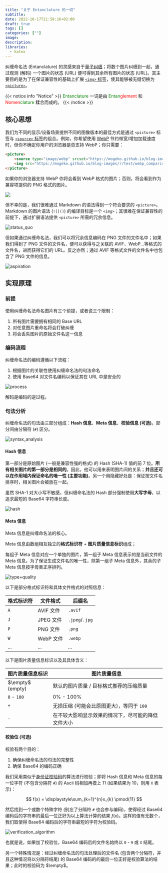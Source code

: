 ```yaml
---
title: "关于 Entanclature 的一切"
subtitle: 
date: 2022-10-17T21:58:16+02:00
draft: true
tags: []
categories: [""]
image: 
description: 
libraries:
  - katex
---
```


<!-- 
![](https://mogeko.github.io/blog-images/r/101/)
{{< spoiler >}}{{< /spoiler >}}
&emsp;&emsp;
 -->

纠缠命名法 (Entanclature) 的灵感来自于[量子纠缠](https://zh.wikipedia.org/wiki/量子纏結)；将数个图片纠缠到一起，通过观测 (解码) 一个图片的状态 (URL) 便可得到其余所有图片的状态 (URL)。其主要目的是为了在保证兼容性的基础上扩展 [`<img>` 标签](https://developer.mozilla.org/zh-CN/docs/Web/HTML/Element/img)，使其能够被无缝切换为 [`<picture>`](https://developer.mozilla.org/zh-CN/docs/Web/HTML/Element/picture)。

{{< notice info "Notice" >}}
<span style="color: green;">Entanclature</span> 一词是由 <span style="color: green;">Entan</span><span style="color: red;">glement</span> 和 <span style="color: red;">Nomen</span><span style="color: green;">clature</span> 糅合而成的。
{{< /notice >}}

## 核心思想

我们为不同的显示/设备场景提供不同的图像版本的最佳方式是通过 `<picture>` 标签与 [`<source>` 标签](https://developer.mozilla.org/zh-CN/docs/Web/HTML/Element/source)的组合。例如，你希望使用 [WebP](https://zh.wikipedia.org/wiki/WebP) 节约带宽/增加加载速度时，但你不确定你用户的浏览器是否支持 WebP；你只需要：

```html
<picture>
    <source type="image/webp" srcset="https://mogeko.github.io/blog-images/r/test/webp_test1.webp">
    <img src="https://mogeko.github.io/blog-images/r/test/webp_comparison.png">
</picture>
```

如果你的浏览器支持 WebP 你将会看到 WebP 格式的图片；否则，将会看到作为兼容项提供的 PNG 格式的图片。

<picture>
    <!-- TODO: 使用文字标识当前文件的格式 -->
    <source type="image/webp" srcset="https://mogeko.github.io/blog-images/r/test/webp_test1.webp">
    <img src="https://mogeko.github.io/blog-images/r/test/webp_comparison.png">
</picture>

但不幸的是，我们很难通过 Markdown 的语法得到一个符合要求的 `<picture>`。Markdown 的图片语法 (`![]()`) 的编译目标是一个 `<img>`；其很难在保证兼容性的前提下，通过扩展语法提供 `<picture>` 所需的冗余信息。

![status_quo](https://mogeko.github.io/blog-images/r/101/1_status_quo.png)

但如果通过纠缠命名法，我们可以将冗余信息编码在 PNG 文件的文件名中；如果我们得到了 PNG 文件的文件名，便可以获得与之关联的 AVIF、WebP...等格式的文件名，进而获得它们的 URL。反之亦然；通过 AVIF 等格式文件的文件名中也包含了 PNG 文件的信息。

![aspiration](https://mogeko.github.io/blog-images/r/101/2_aspiration.png)

## 实现原理

### 前提

使用纠缠命名法命名图片有三个前提，或者说三个限制：

1. 所有图片需要拥有相同的 Base URL
2. 对任意图片重命名将会打破纠缠
3. 将会丢失图片的原始文件名这一信息

### 编码流程

纠缠命名法的编码遵循以下流程：

1. 根据图片的关联性使用纠缠命名法的句法命名
2. 使用 Base64 对文件名编码以保证其在 URL 中是安全的

![process](https://mogeko.github.io/blog-images/r/101/3_process.png)

解码是编码的逆过程。

### 句法分析

纠缠命名法的句法由三部分组成：**Hash 信息**、**Meta 信息**、**校验信息 (可选)**。部分间由分隔符 (`#`) 区分。

![syntax_analysis](https://mogeko.github.io/blog-images/r/101/4_syntax_analysis.png)

#### Hash 信息

第一部分是原始图片 (一般是兼容性强的格式) 的 Hash (SHA-1) 值的前 7 位。**所有相关图片的第一部分是相同的**。因此，他可以用来表明图片间的关系；**并且还可以在作用域内保证命名的唯一性 (主要功能)**。另一个用隐藏好处是：保证按文件名排序时，相关图片会被放在一起。

虽然 SHA-1 对大小写不敏感，但纠缠命名法的 Hash 部分强制使用**大写字母**，以追求最短的 Base64 字符串长度。

![hash](https://mogeko.github.io/blog-images/r/101/5_hash.png)

#### Meta 信息

Meta 信息是纠缠命名法的核心。

Meta 信息由数组相互独立的**格式标识符** + **图片质量信息标识**组成；

每组子 Meta 信息对应一个单独的图片，第一组子 Meta 信息表示的是当前文件的 Meta 信息。为了保证生成文件名的唯一性，除第一组子 Meta 信息外，其余的子 Meta 信息按字母表正序排列。

![type+quality](https://mogeko.github.io/blog-images/r/101/6_type+quality.png)

以下是部分格式标识符和具体文件格式的对照信息：

| 格式标识符  | 文件格式   | 后缀名          |
|------------|-----------|---------------|
| `A`        | AVIF 文件 | `.avif`        |
| `J`        | JPEG 文件 | `.jpeg`/`.jpg` |
| `P`        | PNG 文件  | `.png`         |
| `W`        | WebP 文件 | `.webp`        |
| ...        | ...       |  ...          |

以下是图片质量信息标识以及其具体含义：

| 图片质量信息标识 | 图片质量信息 |
|----------------|--------------|
| $\empty$ (empty)     | 默认的图片质量 / 目标格式推荐的压缩质量 |
| `0` - `100`   | 0% - 100%     |
| `+`           | 无损压缩 (可能会比原图更大)，等同于 `100`   |
| `-`           | 在不较大影响显示效果的情况下，尽可能的降低文件大小 |

#### 校验位 (可选)

校验有两个目的：

1. 确保纠缠命名法的句法的完整性
2. 确保 Base64 的编码正确

我们采用类似于[身份证校验码](https://zh.wikipedia.org/wiki/校验码#各地身份证算法)的算法进行校验；即将 Hash 信息和 Meta 信息的每一位字符 (不包含分隔符 `#`) 的 Ascii 码相加再摸上 11 (如果结果为 10，则用 `X` 表示)：

$$ f(x) = \displaystyle\sum_{k=1}^{n}x_{k} \pmod{11} $$

然后找到一个或数个特殊字符 (别忘了分隔符 `#` 也会参与编码)，使得经过 Base64 编码后的字符串的最后一位正好为以上算法计算的结果 $f(x)$。这样的值有无数个，我们取使得 Base64 编码后的字符串最短的字符为校验码。

![verification_algorithm](https://mogeko.github.io/blog-images/r/101/7_verification_algorithm.png)


也就是说，如果加了校验位，Base64 编码后的文件名始终以 `0` - `9` 或 `X` 结尾。

另一个特殊情况是：经过纠缠命名法的句法处理后的文件名 (包含两个分隔符，并且这种情况将以分隔符结尾) 的 Base64 编码的的最后一位正好是校验算法的结果；此时的校验码为 $\empty$。

<!-- TODO: 草图举个例子 -->
